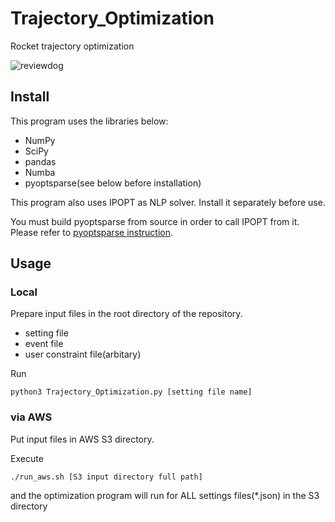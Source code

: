 # Trajectory_Optimization
Rocket trajectory optimization

![reviewdog](https://github.com/istellartech/Trajectory_Optimization/actions/workflows/reviewdog.yaml/badge.svg)
## Install

This program uses the libraries below:
 - NumPy
 - SciPy
 - pandas
 - Numba
 - pyoptsparse(see below before installation)

This program also uses IPOPT as NLP solver. Install it separately before use.

You must build pyoptsparse from source in order to call IPOPT from it. Please refer to [pyoptsparse instruction](https://mdolab-pyoptsparse.readthedocs-hosted.com/en/latest/optimizers/IPOPT.html).



## Usage

### Local

Prepare input files in the root directory of the repository.
 - setting file
 - event file
 - user constraint file(arbitary)

Run
```
python3 Trajectory_Optimization.py [setting file name]
```

### via AWS

Put input files in AWS S3 directory.

Execute
```
./run_aws.sh [S3 input directory full path]
```

and the optimization program will run for ALL settings files(\*.json) in the S3 directory

